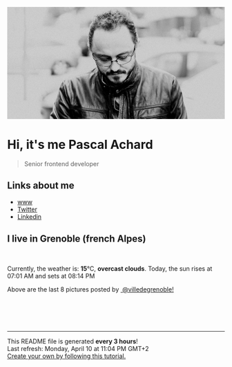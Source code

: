 ![Pascal Achard](./images/photo-pascal-achard.jpg)
# Hi, it's me Pascal Achard
> Senior frontend developer

## Links about me
- [www](https://www.pascal-achard.com)
- [Twitter](https://twitter.com/botmaster)
- [Linkedin](http://www.linkedin.com/in/pascal-achard)


## I live in Grenoble (french Alpes)
<img src="https://openweathermap.org/img/wn/04n@2x.png" alt="">

Currently, the weather is: **15**°C, **overcast clouds**.
Today, the sun rises at 07:01 AM and sets at 08:14 PM

Above are the last 8 pictures posted by <a href="https://www.instagram.com/villedegrenoble/" target="_blank"><img alt="" src="https://upload.wikimedia.org/wikipedia/commons/thumb/e/e7/Instagram_logo_2016.svg/1024px-Instagram_logo_2016.svg.png" width="20"/> @villedegrenoble!</a>

<p style="display: flex; flex-wrap: wrap; gap: 20px;">
        <img src="https://cdn1.picuki.com/hosted-by-instagram/q/0exhNuNYnjBcaS3SYdxKjf8K2fRyWg9SZ60STLepjSVmIR1vLHOapZA0mpCl6yRxIwVgFDeSYzxk5IoqWFhUCD17OEzaSrSPSjhT6KuYUOqlvDZl8pFlkbg1KHAdbHGn%7C%7CsIoVW6pNWwSDv5PHL%7C%7Clo7gV8fnwbCgEojWRKrVGnmVTjse3TO9%7C%7C2pYf5%7C%7CHSv1izv9QpcmkazXgpdAd4+pvlpDk1VOCtIc17q7VySKNBhsAEuKK81Sa8H2QkaHp%7C%7CECKet8XCkONFui3rSzY57zz2F%7C%7Cx9EEIdvlqztEskv4h+kJWTLdQ84N8A6bHxGFQEGWlvqklPu7GMsSbGSUGI%7C%7CmIUwGPRn+T8J7gprsigdcy8U%7C%7C%7C%7CElAjie7jzFbNaTiMuVs31cVjJDfelStgMwo0cSdZJ4ROP4hKxWbui9RVAQjpP3mLfX8ogYqnPgpCq8UjDiznT8FRukp+6.jpeg" alt="" width="200"/>
        <img src="https://cdn1.picuki.com/hosted-by-instagram/q/0exhNuNYnjBcaS3SYdxKjf8K2fRyWg9SZ60STLepjSVmIR1vLHOapZA0mpCj4yRwKwVlASuRYzxk5IotUV1WDj17OkPeTLGISTxU56mYUOykvD1g%7C%7CJRpnLYzL3cbZXOr9cIlUAmYdSgIGaYDG7uo%7C%7CesJ+vjmcjAEpC2UNbYT9zJBpY6uSKVKz8B1pJ2Jg3Tt%7C%7C9kiJzJE5m4vMAQkpdyJ52hEX%7C%7CD+O8BnsaBwVLYBxMQK5qnRlSaHEmw+Jj8uQ3agtIj+kOYA2BL%7C%7CRTM7xDWzX6cSDnRTjHeZkDV3t4gj1aSJEbxL3PUakIH2bSAEXG428Fk71pu1ynOdV0Gv%7C%7ClpIkWn88L2LQvstsrr2L8WkWuOx2xfUPYDHGZ5YSnEjP8bbQkz7DNC5Md8fmY4SSqwdggjjp1%7C%7C7S7734wB4AGga0GGJX5M=.jpeg" alt="" width="200"/>
        <img src="https://cdn1.picuki.com/hosted-by-instagram/q/0exhNuNYnjBcaS3SYdxKjf8K2fRyWg9SZ60STLepjSVmIR1vLHOapZA0mpCl6yRxIwVgFDeSYzxj7YorVl5UDz17PkHWTLaKTThW6K2fVuenvDNn8Jdpl7c3LnEXYnKt98IkXWKpNWwSDv5PHL%7C%7Clo7gX5vrtaSgEpjuSKrVCkGZTjse3TO9%7C%7C2pYf5%7C%7CHSv1izv9QpcmkazXgpdAd4+pvlpDk1VOCtIc17q7VySKNBhsAEuKK81Sa8H2QkaHp%7C%7CECKet8XCkONFui3rSzY57zz2F%7C%7CB9EEIdvlqztEsjgo4bstS6bK9uzt8A%7C%7CKPTVTQMGWlvqklPu7GMsSbGSUGI%7C%7CmIUwGPRn+T8J7gprsigdcy8U%7C%7C%7C%7CP6jjtX7f7Q+5hX28qA%7C%7CDbbFjfGqKgP+5IwJIfS6pM%7C%7ClvsoCDoYeijxQd2QjpP3mLfX8ojGtjPgpCq8UjDiznT8FRukp+6.jpeg" alt="" width="200"/>
        <img src="https://cdn1.picuki.com/hosted-by-instagram/q/0exhNuNYnjBcaS3SYdxKjf8K2fRyWg9SZ60STLepjSVmIR1vLHOapZA0mpCl6yRxIwVgFDeSYzxk5IsoUFRRCj17PkbfSLKLTTtU6aufUujN1TFu9ZBknLYyJXMcbHSr9ssvUAmYdSgIGaYDG7uo%7C%7CesJ+fjpcjcFrzuMNbRLkDdttdCwFahlza4lsfe4kx2xu5xncG114WNxahlw5OLUqQUCSKnjMcF6saR5UvoAjcZWpr2gmCG2GGM5b295BTGS9IjOkqg8iyDXdzQspjD3FO8EIU8hjl246hQQt6Q8jtWhH4J++MZgtPbDAT5BWmhm+jVFtaWbkijsSUGI%7C%7CgVRwGKOlf7kNPEu+8WgGtKbd8%7C%7CNmgvqRoOOI+xzc3k8FPvzXnORA%7C%7CmfEONRs7sCBfdM1VKkqDSCQ7TC1jI3CzAX1WDYVMQhFK3b+6GnzWTZhmDe81I5w80=.jpeg" alt="" width="200"/>
        <img src="https://cdn1.picuki.com/hosted-by-instagram/q/0exhNuNYnjBcaS3SYdxKjf8K2fRyWg9SZ60STLepjSVmIR1vLHOapZA0mpCj4yRwKwVlASuRYzxj7YwjUl1YCT1%7C%7COEbfQbWJSztS6qqcVejN2jRn8Z5hl7w1KXwcYHCv%7C%7CsEoVQmYdSgIGaYDG7uo%7C%7CesJ+vrucjMBpi2XMLQT9zJBpY6uSKVKz8B1pJ2Jg3Tt%7C%7C9kiJzJE5m4vMAQkpdyJ52hEX%7C%7CD+O8BnsaBwVLYBxMQK5qnRlSaHEmw+Jj8uQnagtIj+kOYA2C6lfjoc11v%7C%7CUo9vDnQhkHKunxd3t4gj1aSJEbxL3PUakIH2bSAEXG428Fk71pu1ynOdV0Gv%7C%7CWth4FTa+J6yc9wCnL7jCsqpXMjA9SjiXaOJWetub3stM+T4UlXQJMXjIfkfmY4SSqwdgnrj0VT7S7734wB4AGga0GGJX5M=.jpeg" alt="" width="200"/>
        <img src="https://cdn1.picuki.com/hosted-by-instagram/q/0exhNuNYnjBcaS3SYdxKjf8K2fRyWg9SZ60STLepjSVmIR1vLHOapZA0mpCl6yRxIwVgFDeSYzxj7Y0oVF9YDz1%7C%7CNUTXQLCPSzlX6KqaUuvN1DZu8JRinL88K3UeY3Ot%7C%7CssoUQmYdSgIGaYDG7uo%7C%7CesJ+fjucjcFojaMNbRGnTdttdCwFahlza4ls%7C%7Ce4kx2xu5xncG0MzWUiG0E8%7C%7C87ZpTQeWfrkf8JzpPI6FPkPjskM5fz6miKqEGBkeGFzUQ+RubTCnvpe1HO4Mgo2+F6oT6pmLmQsg2y9py8k5IMPsMiOBLtn+7g9ta2KbU0ibkpurDVPsbWc0SDOaj3+khYUzGiOkuOOU%7C%7CgH8bDINPSzBsHv6hvieY7KJZEeSysCMuzgWln%7C%7CcMzkA+B+z7RJNtRZ2lmK90Cyce2iiEAoURZupnK0ApFPUPSZmf%7C%7C3p3WDgw==.jpeg" alt="" width="200"/>
        <img src="https://cdn1.picuki.com/hosted-by-instagram/q/0exhNuNYnjBcaS3SYdxKjf8K2fRyWg9SZ60STLepjSVmIR1vLHOapZA0mpCl6yRxIwVgFDeSYzxj7Y0pWVhWDz14PUfZT7CMTzdU7amQVObN0Dxu9pJhk7s2LnUXY3as9sUtUAmYdSgIGaYDG7uo%7C%7CesJ+fjrcjcFrjOMNbRKmDdttdCwFahlza4lsfe4kx2xu5xncG114WNxahlw5OLUqQUCSKnjMcF6saR5UvoAjcZWpr2gmCG2GGM5b295BTGS9IjOkqg8iyDXdzQspjD3Hu8EIU8hjl246gwFoaR3j4iGPLlu+MZ16LbjW3FBWmhm+jVFtaWbkijsSUGI%7C%7CgVRwGKOlf7kNPEu+8WgGtKbdOTdzSbqYr3nA5VYREpYWObzW1vMKqKCFONJkKgcJtMZzQj4wCm2e6en1TI3CzAX1WDYVMQkGqnb+6GnzWTZhmDe81I5w80=.jpeg" alt="" width="200"/>
        <img src="https://cdn1.picuki.com/hosted-by-instagram/q/0exhNuNYnjBcaS3SYdxKjf8K2fRyWg9SZ60STLepjSVmIR1vLHOapZA0mpCj4yRwKwVlASuRYzxj7YgrUVlQDz1%7C%7CO0LdQLWASjhQ56qaUenN1jJk8ZJnkb09KXQWYXCq%7C%7CsItVwmYdSgIGaYDG7uo%7C%7CesJ+vPucjEHpi2VNrQT9zJBpY6uSKVKz8B13bHR1Bv9vdBhYgJE8VQpMBQ7odLUvj8ESLn8Nc8n6PM5RbMCg8kW%7C%7C+7piSS1X24ldihBGTOguYrVwr9T0WXXejYH9GmkGvkVIR0SmESThDBlk7R20b%7C%7CyDtkr3Po17IH8aVchWmdJhjVPsdK+lCGQPy38mUxanjCD%7C%7CZK3VvgqisHkKNTNaumknRuUR+SIE7J6fjcrLNjDckfzJuezI%7C%7CdXx6AaO%7C%7CF+5Vnz%7C%7CwPgIuSniTFUVBEMvDqIM4F5R6DNl%7C%7CqmoXY=.jpeg" alt="" width="200"/>
</p>

------------
<p>This README file is generated <b>every 3 hours</b>!
    <br />Last refresh: Monday, April 10 at 11:04 PM GMT+2
    <br /><a href="https://medium.com/@th.guibert/how-to-create-a-self-updating-readme-md-for-your-github-profile-f8b05744ca91">Create your own by following this tutorial.</a>
</p>
<p><a href="https://github.com/botmaster/botmaster/actions/workflows/main.yaml"><img alt="" src="https://github.com/botmaster/botmaster/actions/workflows/main.yaml/badge.svg" /></a></p>

